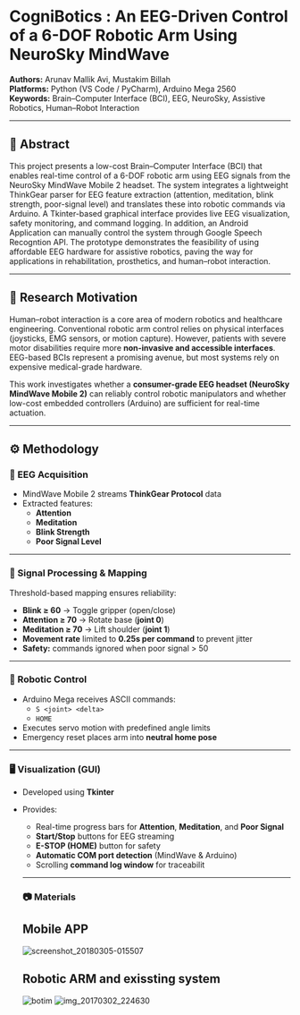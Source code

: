 # CogniBotics : An EEG-Driven Control of a 6-DOF Robotic Arm Using NeuroSky MindWave

**Authors:** Arunav Mallik Avi, Mustakim Billah  
**Platforms:** Python (VS Code / PyCharm), Arduino Mega 2560  
**Keywords:** Brain–Computer Interface (BCI), EEG, NeuroSky, Assistive Robotics, Human–Robot Interaction  

---

## 📌 Abstract
This project presents a low-cost Brain–Computer Interface (BCI) that enables real-time control of a 6-DOF robotic arm using EEG signals from the NeuroSky MindWave Mobile 2 headset. The system integrates a lightweight ThinkGear parser for EEG feature extraction (attention, meditation, blink strength, poor-signal level) and translates these into robotic commands via Arduino. A Tkinter-based graphical interface provides live EEG visualization, safety monitoring, and command logging. In addition, an Android Application can manually control the system through Google Speech Recogntion API. The prototype demonstrates the feasibility of using affordable EEG hardware for assistive robotics, paving the way for applications in rehabilitation, prosthetics, and human–robot interaction.

---

## 🎯 Research Motivation
Human–robot interaction is a core area of modern robotics and healthcare engineering. Conventional robotic arm control relies on physical interfaces (joysticks, EMG sensors, or motion capture). However, patients with severe motor disabilities require more **non-invasive and accessible interfaces**. EEG-based BCIs represent a promising avenue, but most systems rely on expensive medical-grade hardware.  

This work investigates whether a **consumer-grade EEG headset (NeuroSky MindWave Mobile 2)** can reliably control robotic manipulators and whether low-cost embedded controllers (Arduino) are sufficient for real-time actuation.

---

## ⚙️ Methodology

### 🧠 EEG Acquisition
- MindWave Mobile 2 streams **ThinkGear Protocol** data  
- Extracted features:  
  - **Attention**  
  - **Meditation**  
  - **Blink Strength**  
  - **Poor Signal Level**  

---

### 🔎 Signal Processing & Mapping
Threshold-based mapping ensures reliability:
- **Blink ≥ 60** → Toggle gripper (open/close)  
- **Attention ≥ 70** → Rotate base (**joint 0**)  
- **Meditation ≥ 70** → Lift shoulder (**joint 1**)  
- **Movement rate** limited to **0.25s per command** to prevent jitter  
- **Safety:** commands ignored when poor signal > 50  

---

### 🤖 Robotic Control
- Arduino Mega receives ASCII commands:  
  - `S <joint> <delta>`  
  - `HOME`  
- Executes servo motion with predefined angle limits  
- Emergency reset places arm into **neutral home pose**  

---

### 🖥️ Visualization (GUI)
- Developed using **Tkinter**  
- Provides:  
  - Real-time progress bars for **Attention**, **Meditation**, and **Poor Signal**  
  - **Start/Stop** buttons for EEG streaming  
  - **E-STOP (HOME)** button for safety  
  - **Automatic COM port detection** (MindWave & Arduino)  
  - Scrolling **command log window** for traceabilit 

  ---

  ### 📷 Materials
  ## Mobile APP
  ![screenshot_20180305-015507](https://user-images.githubusercontent.com/21225215/36950160-1f41741e-201c-11e8-9822-03aa7ebbcd55.png) 
  
  ## Robotic ARM and exissting system
  ![botim](https://user-images.githubusercontent.com/21225215/36950161-27cc5ca2-201c-11e8-8a9a-ae4776917d38.png) ![img_20170302_224630](https://user-images.githubusercontent.com/21225215/36950163-2e5f7b26-201c-11e8-89a3-132123e1b319.jpg)


  


